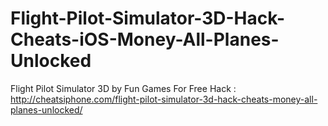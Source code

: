 # Flight-Pilot-Simulator-3D-Hack-Cheats-iOS-Money-All-Planes-Unlocked
Flight Pilot Simulator 3D by Fun Games For Free Hack : http://cheatsiphone.com/flight-pilot-simulator-3d-hack-cheats-money-all-planes-unlocked/
